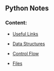 ## Python Notes
### Content:
* [Useful Links](/UsefulLinks.md)

* [Data Structures](/DataStructures)

* [Control Flow](/ControlFlow)

* [Files](/Files)
